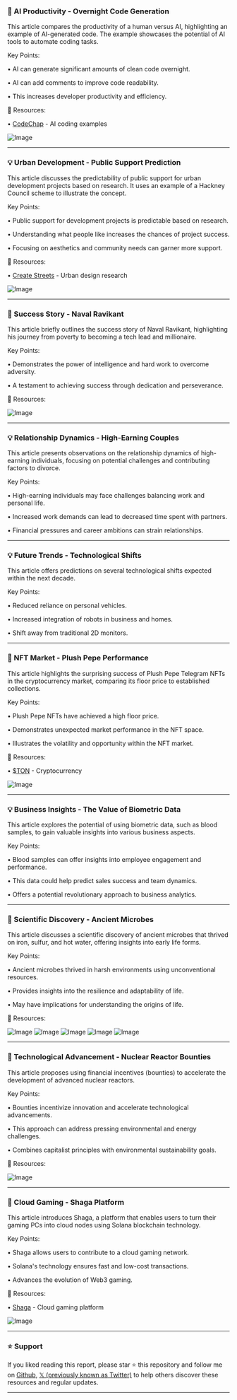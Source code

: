 ### 🤖 AI Productivity - Overnight Code Generation

This article compares the productivity of a human versus AI, highlighting an example of AI-generated code.  The example showcases the potential of AI tools to automate coding tasks.

Key Points:

• AI can generate significant amounts of clean code overnight.


• AI can add comments to improve code readability.


• This increases developer productivity and efficiency.


🔗 Resources:

• [CodeChap](https://x.com/CodeChap) - AI coding examples


![Image](https://pbs.twimg.com/media/GrS68NiXsAAfmuA?format=jpg&name=small)


---
### 💡 Urban Development - Public Support Prediction

This article discusses the predictability of public support for urban development projects based on research.  It uses an example of a Hackney Council scheme to illustrate the concept.

Key Points:

• Public support for development projects is predictable based on research.


• Understanding what people like increases the chances of project success.


• Focusing on aesthetics and community needs can garner more support.



🔗 Resources:

• [Create Streets](https://x.com/createstreets) - Urban design research


![Image](https://pbs.twimg.com/media/GrSiIEgWcAAd8F7?format=jpg&name=small)


---
### 🤖 Success Story - Naval Ravikant

This article briefly outlines the success story of Naval Ravikant, highlighting his journey from poverty to becoming a tech lead and millionaire.

Key Points:

• Demonstrates the power of intelligence and hard work to overcome adversity.


•  A testament to achieving success through dedication and perseverance.



🔗 Resources:


![Image](https://pbs.twimg.com/media/GrR6J_tWsAADcRS?format=jpg&name=360x360)


---
### 💡 Relationship Dynamics - High-Earning Couples

This article presents observations on the relationship dynamics of high-earning individuals, focusing on potential challenges and contributing factors to divorce.

Key Points:

• High-earning individuals may face challenges balancing work and personal life.


• Increased work demands can lead to decreased time spent with partners.


• Financial pressures and career ambitions can strain relationships.



---
### 💡 Future Trends - Technological Shifts

This article offers predictions on several technological shifts expected within the next decade.

Key Points:

• Reduced reliance on personal vehicles.


• Increased integration of robots in business and homes.


• Shift away from traditional 2D monitors.


---
### 🚀 NFT Market - Plush Pepe Performance

This article highlights the surprising success of Plush Pepe Telegram NFTs in the cryptocurrency market, comparing its floor price to established collections.

Key Points:

• Plush Pepe NFTs have achieved a high floor price.


• Demonstrates unexpected market performance in the NFT space.


•  Illustrates the volatility and opportunity within the NFT market.



🔗 Resources:

• [$TON](https://x.com/search?q=%24TON&src=cashtag_click) - Cryptocurrency


![Image](https://pbs.twimg.com/media/GrP4OLPXgAADVoX?format=jpg&name=small)


---
### 💡 Business Insights - The Value of Biometric Data

This article explores the potential of using biometric data, such as blood samples, to gain valuable insights into various business aspects.

Key Points:

• Blood samples can offer insights into employee engagement and performance.


• This data could help predict sales success and team dynamics.


•  Offers a potential revolutionary approach to business analytics.



---
### 🤖 Scientific Discovery - Ancient Microbes

This article discusses a scientific discovery of ancient microbes that thrived on iron, sulfur, and hot water, offering insights into early life forms.

Key Points:

• Ancient microbes thrived in harsh environments using unconventional resources.


•  Provides insights into the resilience and adaptability of life.


•  May have implications for understanding the origins of life.



🔗 Resources:


![Image](https://pbs.twimg.com/media/GrQ8fNcXkAAEwzd?format=jpg&name=small)
![Image](https://pbs.twimg.com/media/GqsJSxsW8AABiTq?format=jpg&name=120x120)
![Image](https://pbs.twimg.com/media/GqsJSxoWwAAZ7Sn?format=jpg&name=120x120)
![Image](https://pbs.twimg.com/media/GqsJSxtXMAAl7KK?format=jpg&name=120x120)
![Image](https://pbs.twimg.com/media/GqsJSxpWYAAopNP?format=jpg&name=120x120)


---
### 🚀 Technological Advancement - Nuclear Reactor Bounties

This article proposes using financial incentives (bounties) to accelerate the development of advanced nuclear reactors.

Key Points:

•  Bounties incentivize innovation and accelerate technological advancements.


•  This approach can address pressing environmental and energy challenges.


•  Combines capitalist principles with environmental sustainability goals.


🔗 Resources:


![Image](https://pbs.twimg.com/media/GrQAWawWMAA-XfE?format=jpg&name=small)


---
### 🚀 Cloud Gaming - Shaga Platform

This article introduces Shaga, a platform that enables users to turn their gaming PCs into cloud nodes using Solana blockchain technology.

Key Points:

•  Shaga allows users to contribute to a cloud gaming network.


•  Solana's technology ensures fast and low-cost transactions.


•  Advances the evolution of Web3 gaming.



🔗 Resources:

• [Shaga](https://x.com/playonshaga) - Cloud gaming platform


![Image](https://pbs.twimg.com/amplify_video_thumb/1924176176270159873/img/e89RQjhhD9SydmBl.jpg)


---

### ⭐️ Support

If you liked reading this report, please star ⭐️ this repository and follow me on [Github](https://github.com/Drix10), [𝕏 (previously known as Twitter)](https://x.com/DRIX_10_) to help others discover these resources and regular updates.

---